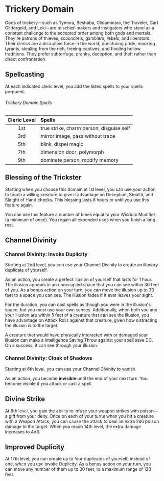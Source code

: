 # Trickery Domain
Gods of trickery—such as Tymora, Beshaba, Olidammara, the Traveler, Garl Glittergold, and Loki—are mischief-makers and instigators who stand as a constant challenge to the accepted order among both gods and mortals.
They're patrons of thieves, scoundrels, gamblers, rebels, and liberators.
Their clerics are a disruptive force in the world, puncturing pride, mocking tyrants, stealing from the rich, freeing captives, and flouting hollow traditions.
They prefer subterfuge, pranks, deception, and theft rather than direct confrontation.

## Spellcasting
At each indicated cleric level, you add the listed spells to your spells prepared.

###### Trickery Domain Spells

| Cleric Level | Spells                                   |
|:------------:|:-----------------------------------------|
| 1st          | true strike, charm person, disguise self |
| 3rd          | mirror image, pass without trace         |
| 5th          | blink, dispel magic                      |
| 7th          | dimension door, polymorph                |
| 9th          | dominate person, modify memory           |

## Blessing of the Trickster
Starting when you choose this domain at 1st level, you can use your action to touch a willing creature to give it advantage on Deception, Stealth, and Sleight of Hand checks.
This blessing lasts 8 hours or until you use this feature again.

You can use this feature a number of times equal to your Wisdom Modifier (a minimum of once).
You regain all expended uses when you finish a long rest.

## Channel Divinity
### Channel Divinity: Invoke Duplicity
Starting at 2nd level, you can use your Channel Divinity to create an illusory duplicate of yourself.

As an action, you create a perfect illusion of yourself that lasts for 1 hour.
The illusion appears in an unoccupied space that you can see within 30 feet of you.
As a bonus action on your turn, you can move the illusion up to 30 feet to a space you can see.
The illusion fades if it ever leaves your sight.

For the duration, you can cast spells as though you were in the illusion's space, but you must use your own senses.
Additionally, when both you and your illusion are within 5 feet of a creature that can see the illusion, you have advantage on Attack Rolls against that creature, given how distracting the illusion is to the target.

A creature that would have physically interacted with or damaged your illusion can make a Intelligence Saving Throw against your spell save DC.
On a success, it can see through your illusion.

### Channel Divinity: Cloak of Shadows
Starting at 6th level, you can use your Channel Divinity to vanish.

As an action, you become **invisible** until the end of your next turn.
You become visible if you attack or cast a spell.

## Divine Strike
At 8th level, you gain the ability to infuse your weapon strikes with poison—a gift from your deity.
Once on each of your turns when you hit a creature with a Weapon Attack, you can cause the attack to deal an extra 2d6 poison damage to the target.
When you reach 14th level, the extra damage increases to 4d6.

## Improved Duplicity
At 17th level, you can create up to four duplicates of yourself, instead of one, when you use Invoke Duplicity.
As a bonus action on your turn, you can move any number of them up to 30 feet, to a maximum range of 120 feet.
